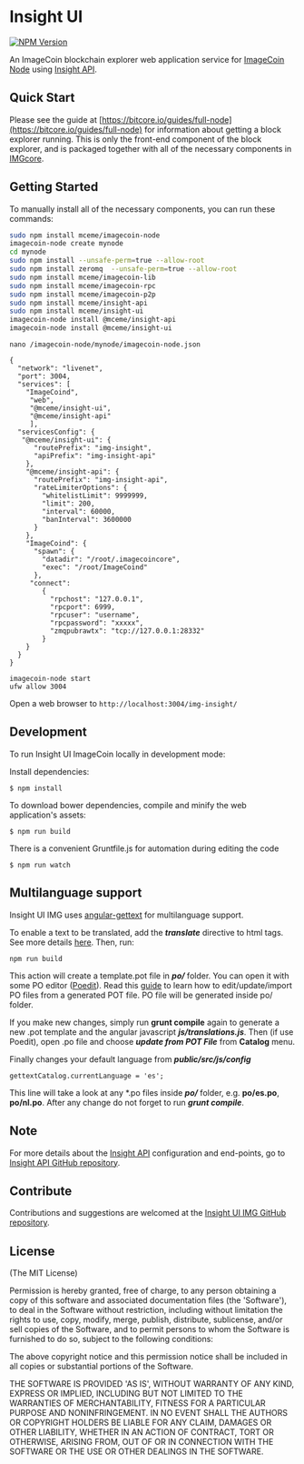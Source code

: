 # Insight UI

[![NPM Version](https://img.shields.io/npm/v/@mceme/insight-ui.svg?branch=master)](https://npmjs.org/package/@mceme/insight-ui)

An ImageCoin blockchain explorer web application service for [ImageCoin Node](https://github.com/mceme/imagecoin-node) using [Insight API](https://github.com/mceme/insight-api).

## Quick Start

Please see the guide at [https://bitcore.io/guides/full-node](https://bitcore.io/guides/full-node) for information about getting a block explorer running. This is only the front-end component of the block explorer, and is packaged together with all of the necessary components in [IMGcore](https://github.com/mceme/ImageCoin).

## Getting Started

To manually install all of the necessary components, you can run these commands:

```bash
sudo npm install mceme/imagecoin-node
imagecoin-node create mynode
cd mynode
sudo npm install --unsafe-perm=true --allow-root
sudo npm install zeromq  --unsafe-perm=true --allow-root
sudo npm install mceme/imagecoin-lib
sudo npm install mceme/imagecoin-rpc
sudo npm install mceme/imagecoin-p2p
sudo npm install mceme/insight-api
sudo npm install mceme/insight-ui
imagecoin-node install @mceme/insight-api
imagecoin-node install @mceme/insight-ui


```
```
nano /imagecoin-node/mynode/imagecoin-node.json
```
```
{
  "network": "livenet",
  "port": 3004,
  "services": [
    "ImageCoind",
     "web",
     "@mceme/insight-ui",
     "@mceme/insight-api"
     ],
  "servicesConfig": {
   "@mceme/insight-ui": {
      "routePrefix": "img-insight",
      "apiPrefix": "img-insight-api"
    },
    "@mceme/insight-api": {
      "routePrefix": "img-insight-api",
      "rateLimiterOptions": {
        "whitelistLimit": 9999999,
        "limit": 200,
        "interval": 60000,
        "banInterval": 3600000
      }
    },
    "ImageCoind": {
      "spawn": {
        "datadir": "/root/.imagecoincore",
        "exec": "/root/ImageCoind"
      },
     "connect":
        {
          "rpchost": "127.0.0.1",
          "rpcport": 6999,
          "rpcuser": "username",
          "rpcpassword": "xxxxx",
          "zmqpubrawtx": "tcp://127.0.0.1:28332"
        }
    }
  }
}
```
```
imagecoin-node start
ufw allow 3004
```
Open a web browser to `http://localhost:3004/img-insight/`

## Development

To run Insight UI ImageCoin locally in development mode:

Install dependencies:

```
$ npm install
```

To download bower dependencies, compile and minify the web application's assets:

```
$ npm run build
```

There is a convenient Gruntfile.js for automation during editing the code

```
$ npm run watch
```

## Multilanguage support

Insight UI IMG uses [angular-gettext](http://angular-gettext.rocketeer.be) for multilanguage support.

To enable a text to be translated, add the ***translate*** directive to html tags. See more details [here](http://angular-gettext.rocketeer.be/dev-guide/annotate/). Then, run:

```
npm run build
```

This action will create a template.pot file in ***po/*** folder. You can open it with some PO editor ([Poedit](http://poedit.net)). Read this [guide](http://angular-gettext.rocketeer.be/dev-guide/translate/) to learn how to edit/update/import PO files from a generated POT file. PO file will be generated inside po/ folder.

If you make new changes, simply run **grunt compile** again to generate a new .pot template and the angular javascript ***js/translations.js***. Then (if use Poedit), open .po file and choose ***update from POT File*** from **Catalog** menu.

Finally changes your default language from ***public/src/js/config***

```
gettextCatalog.currentLanguage = 'es';
```

This line will take a look at any *.po files inside ***po/*** folder, e.g.
**po/es.po**, **po/nl.po**. After any change do not forget to run ***grunt
compile***.


## Note

For more details about the [Insight API](https://github.com/mceme/insight-api) configuration and end-points, go to [Insight API GitHub repository](https://github.com/mceme/insight-api).

## Contribute

Contributions and suggestions are welcomed at the [Insight UI IMG GitHub repository](https://github.com/mceme/insight-ui).


## License
(The MIT License)

Permission is hereby granted, free of charge, to any person obtaining
a copy of this software and associated documentation files (the
'Software'), to deal in the Software without restriction, including
without limitation the rights to use, copy, modify, merge, publish,
distribute, sublicense, and/or sell copies of the Software, and to
permit persons to whom the Software is furnished to do so, subject to
the following conditions:

The above copyright notice and this permission notice shall be
included in all copies or substantial portions of the Software.

THE SOFTWARE IS PROVIDED 'AS IS', WITHOUT WARRANTY OF ANY KIND,
EXPRESS OR IMPLIED, INCLUDING BUT NOT LIMITED TO THE WARRANTIES OF
MERCHANTABILITY, FITNESS FOR A PARTICULAR PURPOSE AND NONINFRINGEMENT.
IN NO EVENT SHALL THE AUTHORS OR COPYRIGHT HOLDERS BE LIABLE FOR ANY
CLAIM, DAMAGES OR OTHER LIABILITY, WHETHER IN AN ACTION OF CONTRACT,
TORT OR OTHERWISE, ARISING FROM, OUT OF OR IN CONNECTION WITH THE
SOFTWARE OR THE USE OR OTHER DEALINGS IN THE SOFTWARE.
